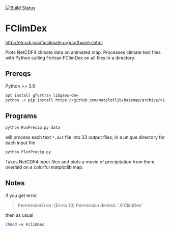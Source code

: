 [![Build Status](https://travis-ci.org/scivision/FClimDex.svg?branch=master)](https://travis-ci.org/scivision/FClimDex)

# FClimDex
http://etccdi.pacificclimate.org/software.shtml

Plots NetCDF4 climate data on animated map.
Processes climate text files with Python calling Fortran FClimDex on all files in a directory. 

## Prereqs
Python >= 3.6

```sh
apt install gfortran libgeos-dev
python -m pip install https://github.com/matplotlib/basemap/archive/v1.1.0.tar.gz
```

## Programs

```sh
python RunPrecip.py data
```
will process each text `*.dat` file into 33 output files, in a unique directory for each input file

```sh
python PlotPrecip.py
```
Takes NetCDF4 input files and plots a movie of precipitation from them, overlaid on a colorful matplotlib map.


## Notes

If you get error

> PermissionError: [Errno 13] Permission denied: './FClimDex'

then as usual
```sh
chmod +x FClimDex
```
